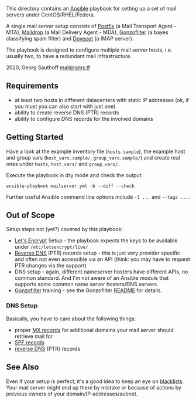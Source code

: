 This directory contains an [Ansible][ansible] playbook for
setting up a set of mail servers under CentOS/RHEL/Fedora.

A single mail server setup consists of [Postfix][postfix] (a
Mail Transport Agent - MTA), [Maildrop][maildrop] (a Mail
Delivery Agent - MDA), [Gonzofilter][gonzo] (a bayes classifying
spam filter) and [Dovecot][dovecot] (a IMAP server).

The playbook is designed to configure multiple mail server hosts,
i.e. usually two, to have a redundant mail infrastructure.

2020, Georg Sauthoff <mail@gms.tf>

## Requirements

- at least two hosts in different datacenters with static IP
  addresses (ok, if you must you can also start with just one)
- ability to create reverse DNS (PTR) records
- ability to configure DNS records for the involved domains


## Getting Started

Have a look at the example inventory file (`hosts.sample`), the
example host and group vars (`host_vars.sample/`,
`group_vars.sample/`) and create real ones under `hosts`,
`host_vars/` and `group_vars/`.

Execute the playbook in dry mode and check the output:

    ansible-playbook mailserver.yml -b --diff --check

Further useful Ansible command line options include `-l ...` and
`--tags ...`.

## Out of Scope

Setup steps not (yet?) covered by this playbook:

- [Let's Encrypt][le] Setup - the playbook expects the keys to be
  available under `/etc/letsencrypt/live/`
- [Reverse DNS][rdns] (PTR) records setup - this is just very provider
  specific and often not even accessible via an API (think: you
  may have to request PTR changes via the support)
- DNS setup - again, different nameserver hosters have different
  APIs, no common standard. And I'm not aware of an Ansible module
  that supports some common name server hosters/DNS servers.
- [Gonzofilter][gonzo] training - see the Gonzofilter
  [README][gonzo] for details.

### DNS Setup

Basically, you have to care about the following things:

- proper [MX records][mx] for additional domains your mail server should
  retrieve mail for
- [SPF records][spf]
- [reverse DNS][rdns] (PTR) records

## See Also

Even if your setup is perfect, it's a good idea to keep an eye on [blacklists][bl]. Your
mail server might end up there by mistake or because of actions by
previous owners of your domain/IP-addresses/subnet.


[spf]: https://gms.tf/configuring-spf-to-make-google-happy.html
[bl]: https://github.com/gsauthof/utility#check-dnsbl
[gonzo]: https://github.com/gsauthof/gonzofilter
[ansible]: https://en.wikipedia.org/wiki/Ansible_(software)
[postfix]: https://en.wikipedia.org/wiki/Postfix_(software)
[dovecot]: https://en.wikipedia.org/wiki/Dovecot_(software)
[maildrop]: https://en.wikipedia.org/wiki/Maildrop
[rdns]: https://en.wikipedia.org/wiki/Reverse_DNS_lookup
[mx]: https://en.wikipedia.org/wiki/MX_record
[le]: https://en.wikipedia.org/wiki/Let%27s_Encrypt
